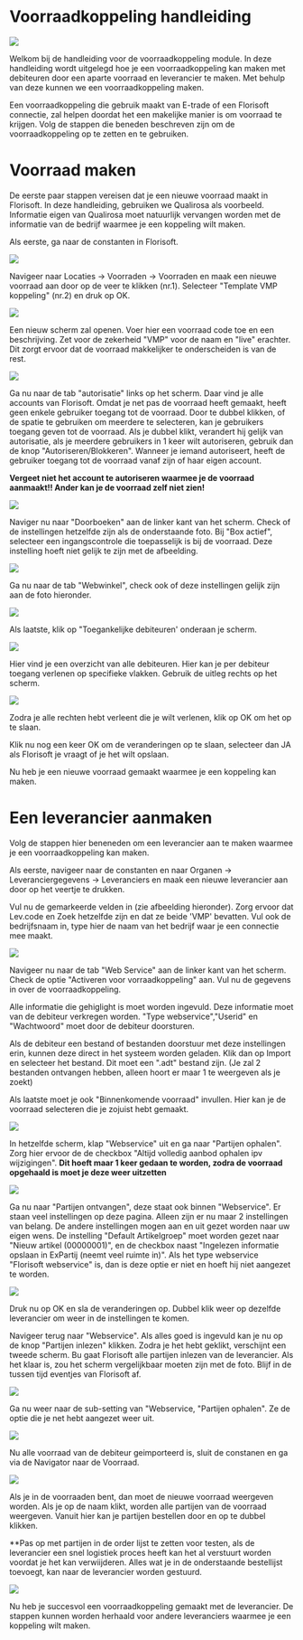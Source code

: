 # Voorraadkoppeling handleiding

<img src=".Voorraadkoppeling Handleiding/media/image1.png" />

Welkom bij de handleiding voor de voorraadkoppeling module. In deze handleiding wordt uitgelegd hoe je een voorraadkoppeling kan maken met debiteuren door een aparte voorraad en leverancier te maken. Met behulp van deze kunnen we een voorraadkoppeling maken.

Een voorraadkoppeling die gebruik maakt van E-trade of een Florisoft connectie, zal helpen doordat het een makelijke manier is om voorraad te krijgen. Volg de stappen die beneden beschreven zijn om de voorraadkoppeling op te zetten en te gebruiken.

# Voorraad maken
De eerste paar stappen vereisen dat je een nieuwe voorraad maakt in Florisoft. In deze handleiding, gebruiken we Qualirosa als voorbeeld. Informatie eigen van Qualirosa moet natuurlijk vervangen worden met de informatie van de bedrijf waarmee je een koppeling wilt maken.

Als eerste, ga naar de constanten in Florisoft.

<img src=".Voorraadkoppeling Handleiding/media/image2.png" />

Navigeer naar Locaties -> Voorraden -> Voorraden en maak een nieuwe voorraad aan door op de veer te klikken (nr.1). Selecteer "Template VMP koppeling" (nr.2) en druk op OK.

<img src=".Voorraadkoppeling Handleiding/media/image3.png" />

Een nieuw scherm zal openen. Voer hier een voorraad code toe en een beschrijving. Zet voor de zekerheid "VMP" voor de naam en "live" erachter. Dit zorgt ervoor dat de voorraad makkelijker te onderscheiden is van de rest.

<img src=".Voorraadkoppeling Handleiding/media/image4.png" />

Ga nu naar de tab "autorisatie" links op het scherm. Daar vind je alle accounts van Florisoft. Omdat je net pas de voorraad heeft gemaakt, heeft geen enkele gebruiker toegang tot de voorraad. Door te dubbel klikken, of de spatie te gebruiken om meerdere te selecteren, kan je gebruikers toegang geven tot de voorraad. Als je dubbel klikt, verandert hij gelijk van autorisatie, als je meerdere gebruikers in 1 keer wilt autoriseren, gebruik dan de knop "Autoriseren/Blokkeren". Wanneer je iemand autoriseert, heeft de gebruiker toegang tot de voorraad vanaf zijn of haar eigen account. 

**Vergeet niet het account te autoriseren waarmee je de voorraad aanmaakt!! Ander kan je de voorraad zelf niet zien!**

<img src=".Voorraadkoppeling Handleiding/media/image5.png" />

Naviger nu naar "Doorboeken" aan de linker kant van het scherm. Check of de instellingen hetzelfde zijn als de onderstaande foto. Bij "Box actief", selecteer een ingangscontrole die toepasselijk is bij de voorraad. Deze instelling hoeft niet gelijk te zijn met de afbeelding.

<img src=".Voorraadkoppeling Handleiding/media/image6.png" />

Ga nu naar de tab "Webwinkel", check ook of deze instellingen gelijk zijn aan de foto hieronder.

<img src=".Voorraadkoppeling Handleiding/media/image7.png" />

Als laatste, klik op "Toegankelijke debiteuren' onderaan je scherm.

<img src=".Voorraadkoppeling Handleiding/media/image8.png" />

Hier vind je een overzicht van alle debiteuren. Hier kan je per debiteur toegang verlenen op specifieke vlakken. Gebruik de uitleg rechts op het scherm.

<img src=".Voorraadkoppeling Handleiding/media/image9.png" />

Zodra je alle rechten hebt verleent die je wilt verlenen, klik op OK om het op te slaan.

Klik nu nog een keer OK om de veranderingen op te slaan, selecteer dan JA als Florisoft je vraagt of je het wilt opslaan.

Nu heb je een nieuwe voorraad gemaakt waarmee je een koppeling kan maken.

# Een leverancier aanmaken
Volg de stappen hier beneneden om een leverancier aan te maken waarmee je een voorraadkoppeling kan maken.

Als eerste, navigeer naar de constanten en naar Organen -> Leveranciergegevens -> Leveranciers en maak een nieuwe leverancier aan door op het veertje te drukken.

Vul nu de gemarkeerde velden in (zie afbeelding hieronder). Zorg ervoor dat Lev.code en Zoek hetzelfde zijn en dat ze beide 'VMP' bevatten. Vul ook de bedrijfsnaam in, type hier de naam van het bedrijf waar je een connectie mee maakt.

<img src=".Voorraadkoppeling Handleiding/media/image10.png" />

Navigeer nu naar de tab "Web Service" aan de linker kant van het scherm. Check de optie "Activeren voor vorraadkoppeling" aan. Vul nu de gegevens in over de voorraadkoppeling.

Alle informatie die gehiglight is moet worden ingevuld. Deze informatie moet van de debiteur verkregen worden. "Type webservice","Userid" en "Wachtwoord" moet door de debiteur doorsturen.

Als de debiteur een bestand of bestanden doorstuur met deze instellingen erin, kunnen deze direct in het systeem worden geladen. Klik dan op Import en selecteer het bestand. Dit moet een ".adt" bestand zijn. (Je zal 2 bestanden ontvangen hebben, alleen hoort er maar 1 te weergeven als je zoekt)

Als laatste moet je ook "Binnenkomende voorraad" invullen. Hier kan je de voorraad selecteren die je zojuist hebt gemaakt.

<img src=".Voorraadkoppeling Handleiding/media/image11.png" />

In hetzelfde scherm, klap "Webservice" uit en ga naar "Partijen ophalen". Zorg hier ervoor de de checkbox "Altijd volledig aanbod ophalen ipv wijzigingen". **Dit hoeft maar 1 keer gedaan te worden, zodra de voorraad opgehaald is moet je deze weer uitzetten**

<img src=".Voorraadkoppeling Handleiding/media/image12.png" />

Ga nu naar "Partijen ontvangen", deze staat ook binnen "Webservice". Er staan veel instellingen op deze pagina. Alleen zijn er nu maar 2 instellingen van belang. De andere instellingen mogen aan en uit gezet worden naar uw eigen wens. De instelling "Default Artikelgroep" moet worden gezet naar "Nieuw artikel (00000001)", en de checkbox naast "Ingelezen informatie opslaan in ExPartij (neemt veel ruimte in)". Als het type webservice "Florisoft webservice" is, dan is deze optie er niet en hoeft hij niet aangezet te worden.

<img src=".Voorraadkoppeling Handleiding/media/image13.png" />

Druk nu op OK en sla de veranderingen op. Dubbel klik weer op dezelfde leverancier om weer in de instellingen te komen.

Navigeer terug naar "Webservice". Als alles goed is ingevuld kan je nu op de knop "Partijen inlezen" klikken. Zodra je het hebt geklikt, verschijnt een tweede scherm. Bu gaat Florisoft alle partijen inlezen van de leverancier. Als het klaar is, zou het scherm vergelijkbaar moeten zijn met de foto. Blijf in de tussen tijd eventjes van Florisoft af.

<img src=".Voorraadkoppeling Handleiding/media/image14.png" />

Ga nu weer naar de sub-setting van "Webservice, "Partijen ophalen". Ze de optie die je net hebt aangezet weer uit.

<img src=".Voorraadkoppeling Handleiding/media/image15.png"/>

Nu alle voorraad van de debiteur geimporteerd is, sluit de constanen en ga via de Navigator naar de Voorraad.

<img src=".Voorraadkoppeling Handleiding/media/image16.png" />

Als je in de voorraaden bent, dan moet de nieuwe voorraad weergeven worden. Als je op de naam klikt, worden alle partijen van de voorraad weergeven. Vanuit hier kan je partijen bestellen door en op te dubbel klikken.

**Pas op met partijen in de order lijst te zetten voor testen, als de leverancier een snel logistiek proces heeft kan het al verstuurt worden voordat je het kan verwiijderen. Alles wat je in de onderstaande bestellijst toevoegt, kan naar de leverancier worden gestuurd.

<img src=".Voorraadkoppeling Handleiding/media/image17.png" />

Nu heb je succesvol een voorraadkoppeling gemaakt met de leverancier. De stappen kunnen worden herhaald voor andere leveranciers waarmee je een koppeling wilt maken.
